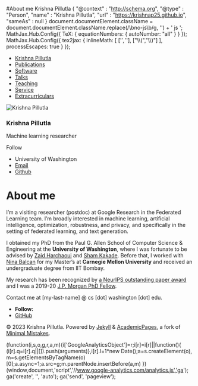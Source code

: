 #About me
  Krishna Pillutla { "@context" : "http://schema.org", "@type" : "Person", "name" : "Krishna Pillutla", "url" : "https://krishnap25.github.io", "sameAs" : null }   document.documentElement.className = document.documentElement.className.replace(/\\bno-js\\b/g, '') + ' js ';   MathJax.Hub.Config({ TeX: { equationNumbers: { autoNumber: "all" } } }); MathJax.Hub.Config({ tex2jax: { inlineMath: \[ \['$','$'\], \["\\\\(","\\\\)"\] \], processEscapes: true } });

*   [Krishna Pillutla](https://krishnap25.github.io/)
*   [Publications](https://krishnap25.github.io/publications)
*   [Software](https://krishnap25.github.io/software)
*   [Talks](https://krishnap25.github.io/talks)
*   [Teaching](https://krishnap25.github.io/teaching)
*   [Service](https://krishnap25.github.io/service)
*   [Extracurriculars](https://krishnap25.github.io/extracurriculars)

![Krishna Pillutla](https://krishnap25.github.io/images/pic2.jpg)

### Krishna Pillutla

Machine learning researcher

Follow

*   University of Washington
*   [Email](mailto:pillutla@cs.washington.edu)
*   [Github](https://github.com/krishnap25)

About me
========

I’m a visiting researcher (postdoc) at Google Research in the Federated Learning team. I’m broadly interested in machine learning, artificial intelligence, optimization, robustness, and privacy, and specifically in the setting of federated learning, and text generation.

I obtained my PhD from the Paul G. Allen School of Computer Science & Engineering at the **University of Washington**, where I was fortunate to be advised by [Zaid Harchaoui](http://faculty.washington.edu/zaid/) and [Sham Kakade](https://sham.seas.harvard.edu/). Before that, I worked with [Nina Balcan](http://www.cs.cmu.edu/~ninamf/) for my Master’s at **Carnegie Mellon University** and received an undergraduate degree from IIT Bombay.

My research has been recognized by [a NeurIPS outstanding paper award](https://news.cs.washington.edu/2022/02/28/allen-school-and-ai2-researchers-paint-the-neurips-conference-mauve-and-take-home-an-outstanding-paper-award/) and I was a 2019-20 [J.P. Morgan PhD Fellow](https://www.jpmorgan.com/country/US/en/technology/ai/awards/phd-fellowship-award-recipients).

Contact me at \[my-last-name\] @ cs \[dot\] washington \[dot\] edu.

*   **Follow:**
*   [GitHub](http://github.com/krishnap25)

© 2023 Krishna Pillutla. Powered by [Jekyll](http://jekyllrb.com) & [AcademicPages](https://github.com/academicpages/academicpages.github.io), a fork of [Minimal Mistakes](https://mademistakes.com/work/minimal-mistakes-jekyll-theme/).

(function(i,s,o,g,r,a,m){i\['GoogleAnalyticsObject'\]=r;i\[r\]=i\[r\]||function(){ (i\[r\].q=i\[r\].q||\[\]).push(arguments)},i\[r\].l=1\*new Date();a=s.createElement(o), m=s.getElementsByTagName(o)\[0\];a.async=1;a.src=g;m.parentNode.insertBefore(a,m) })(window,document,'script','//www.google-analytics.com/analytics.js','ga'); ga('create', '', 'auto'); ga('send', 'pageview');
